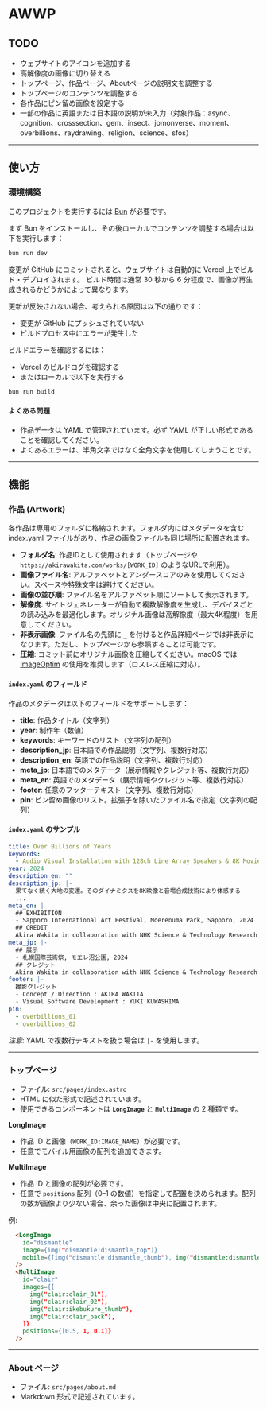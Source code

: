 # AWWP

## TODO

- ウェブサイトのアイコンを追加する
- 高解像度の画像に切り替える
- トップページ、作品ページ、Aboutページの説明文を調整する
- トップページのコンテンツを調整する
- 各作品にピン留め画像を設定する
- 一部の作品に英語または日本語の説明が未入力（対象作品：async、cognition、crosssection、gem、insect、jomonverse、moment、overbillions、raydrawing、religion、science、sfos）

---

## 使い方

### 環境構築

このプロジェクトを実行するには [Bun](https://bun.com) が必要です。

まず Bun をインストールし、その後ローカルでコンテンツを調整する場合は以下を実行します：

```bash
bun run dev
```

変更が GitHub にコミットされると、ウェブサイトは自動的に Vercel 上でビルド・デプロイされます。
ビルド時間は通常 30 秒から 6 分程度で、画像が再生成されるかどうかによって異なります。

更新が反映されない場合、考えられる原因は以下の通りです：

- 変更が GitHub にプッシュされていない
- ビルドプロセス中にエラーが発生した

ビルドエラーを確認するには：

- Vercel のビルドログを確認する
- またはローカルで以下を実行する

```bash
bun run build
```

#### よくある問題

- 作品データは YAML で管理されています。必ず YAML が正しい形式であることを確認してください。
- よくあるエラーは、半角文字ではなく全角文字を使用してしまうことです。

---

## 機能

### 作品 (Artwork)

各作品は専用のフォルダに格納されます。フォルダ内にはメタデータを含む index.yaml ファイルがあり、作品の画像ファイルも同じ場所に配置されます。

- **フォルダ名**: 作品IDとして使用されます（トップページや `https://akirawakita.com/works/[WORK_ID]` のようなURLで利用）。
- **画像ファイル名**: アルファベットとアンダースコアのみを使用してください。スペースや特殊文字は避けてください。
- **画像の並び順**: ファイル名をアルファベット順にソートして表示されます。
- **解像度**: サイトジェネレーターが自動で複数解像度を生成し、デバイスごとの読み込みを最適化します。オリジナル画像は高解像度（最大4K程度）を用意してください。
- **非表示画像**: ファイル名の先頭に `_` を付けると作品詳細ページでは非表示になります。ただし、トップページから参照することは可能です。
- **圧縮**: コミット前にオリジナル画像を圧縮してください。macOS では [ImageOptim](https://imageoptim.com/mac) の使用を推奨します（ロスレス圧縮に対応）。

#### `index.yaml` のフィールド

作品のメタデータは以下のフィールドをサポートします：

- **title**: 作品タイトル（文字列）
- **year**: 制作年（数値）
- **keywords**: キーワードのリスト（文字列の配列）
- **description_jp**: 日本語での作品説明（文字列、複数行対応）
- **description_en**: 英語での作品説明（文字列、複数行対応）
- **meta_jp**: 日本語でのメタデータ（展示情報やクレジット等、複数行対応）
- **meta_en**: 英語でのメタデータ（展示情報やクレジット等、複数行対応）
- **footer**: 任意のフッターテキスト（文字列、複数行対応）
- **pin**: ピン留め画像のリスト。拡張子を除いたファイル名で指定（文字列の配列）

#### `index.yaml` のサンプル

```yaml
title: Over Billions of Years
keywords:
  - Audio Visual Installation with 128ch Line Array Speakers & 8K Movie
year: 2024
description_en: ""
description_jp: |-
  果てなく続く大地の変遷。そのダイナミクスを8K映像と音場合成技術により体感する
  ...
meta_en: |-
  ## EXHIBITION
  - Sapporo International Art Festival, Moerenuma Park, Sapporo, 2024
  ## CREDIT
  Akira Wakita in collaboration with NHK Science & Technology Research Laboratories, with the support of Astrodesign Inc.
meta_jp: |-
  ## 展示
  - 札幌国際芸術祭, モエレ沼公園, 2024
  ## クレジット
  Akira Wakita in collaboration with NHK Science & Technology Research Laboratories, with the support of Astrodesign Inc.
footer: |-
  撮影クレジット
  - Concept / Direction : AKIRA WAKITA
  - Visual Software Development : YUKI KUWASHIMA
pin:
  - overbillions_01
  - overbillions_02
```

_注意_: YAML で複数行テキストを扱う場合は `|-` を使用します。

---

### トップページ

- ファイル: `src/pages/index.astro`
- HTML に似た形式で記述されています。
- 使用できるコンポーネントは **`LongImage`** と **`MultiImage`** の 2 種類です。

**LongImage**

- 作品 ID と画像（`WORK_ID:IMAGE_NAME`）が必要です。
- 任意でモバイル用画像の配列を追加できます。

**MultiImage**

- 作品 ID と画像の配列が必要です。
- 任意で `positions` 配列（0–1 の数値）を指定して配置を決められます。配列の数が画像より少ない場合、余った画像は中央に配置されます。

例:

```html
  <LongImage
    id="dismantle"
    image={img("dismantle:dismantle_top")}
    mobile={[img("dismantle:dismantle_thumb"), img("dismantle:dismantle_02")]}
  />
  <MultiImage
    id="clair"
    images={[
      img("clair:clair_01"),
      img("clair:clair_02"),
      img("clair:ikebukuro_thumb"),
      img("clair:clair_back"),
    ]}
    positions={[0.5, 1, 0.1]}
  />
```

---

### About ページ

- ファイル: `src/pages/about.md`
- Markdown 形式で記述されています。
